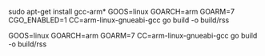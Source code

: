 
sudo apt-get install gcc-arm*
GOOS=linux GOARCH=arm GOARM=7 CGO_ENABLED=1 CC=arm-linux-gnueabi-gcc go build -o build/rss

GOOS=linux GOARCH=arm GOARM=7 CC=arm-linux-gnueabi-gcc go build -o build/rss